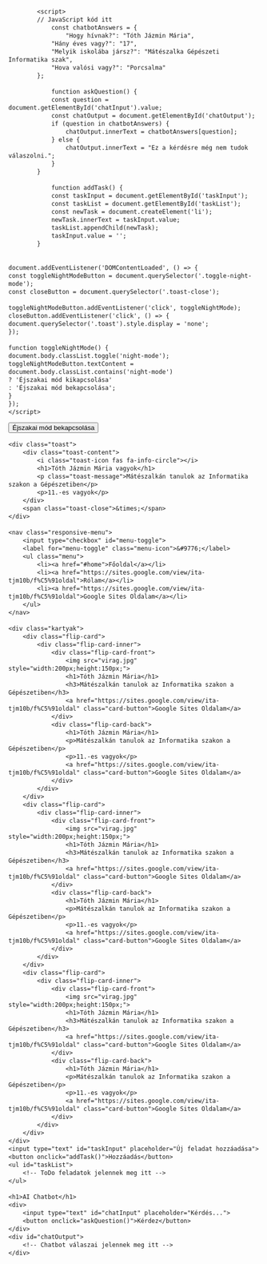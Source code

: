 <!DOCTYPE html>
<html lang="hu">
<head>
    <meta charset="utf-8">
    <meta name="viewport" content="width=device-width, initial-scale=1.0">
    <title>Kártyák</title>
    <link href="kartya.css" rel="stylesheet">
       

            <script>
            // JavaScript kód itt
                const chatbotAnswers = {
                    "Hogy hívnak?": "Tóth Jázmin Mária",
                "Hány éves vagy?": "17",
                "Melyik iskolába jársz?": "Mátészalka Gépészeti Informatika szak",
                "Hova valósi vagy?": "Porcsalma"
            };

                function askQuestion() {
                const question = document.getElementById('chatInput').value;
                const chatOutput = document.getElementById('chatOutput');
                if (question in chatbotAnswers) {
                    chatOutput.innerText = chatbotAnswers[question];
                } else {
                    chatOutput.innerText = "Ez a kérdésre még nem tudok válaszolni.";
                }
            }

                function addTask() {
                const taskInput = document.getElementById('taskInput');
                const taskList = document.getElementById('taskList');
                const newTask = document.createElement('li');
                newTask.innerText = taskInput.value;
                taskList.appendChild(newTask);
                taskInput.value = '';
            }
    

    document.addEventListener('DOMContentLoaded', () => {
    const toggleNightModeButton = document.querySelector('.toggle-night-mode');
    const closeButton = document.querySelector('.toast-close');

    toggleNightModeButton.addEventListener('click', toggleNightMode);
    closeButton.addEventListener('click', () => {
    document.querySelector('.toast').style.display = 'none';
    });

    function toggleNightMode() {
    document.body.classList.toggle('night-mode');
    toggleNightModeButton.textContent = document.body.classList.contains('night-mode')
    ? 'Éjszakai mód kikapcsolása'
    : 'Éjszakai mód bekapcsolása';
    }
    });
    </script>
</head>
<body>
    <button class="toggle-night-mode">Éjszakai mód bekapcsolása</button>

    <div class="toast">
        <div class="toast-content">
            <i class="toast-icon fas fa-info-circle"></i>
            <h1>Tóth Jázmin Mária vagyok</h1>
            <p class="toast-message">Mátészalkán tanulok az Informatika szakon a Gépészetiben</p>
            <p>11.-es vagyok</p>
        </div>
        <span class="toast-close">&times;</span>
    </div>

    <nav class="responsive-menu">
        <input type="checkbox" id="menu-toggle">
        <label for="menu-toggle" class="menu-icon">&#9776;</label>
        <ul class="menu">
            <li><a href="#home">Főoldal</a></li>
            <li><a href="https://sites.google.com/view/ita-tjm10b/f%C5%91oldal">Rólam</a></li>
            <li><a href="https://sites.google.com/view/ita-tjm10b/f%C5%91oldal">Google Sites Oldalam</a></li>
        </ul>
    </nav>

    <div class="kartyak">
        <div class="flip-card">
            <div class="flip-card-inner">
                <div class="flip-card-front">
                    <img src="virag.jpg" style="width:200px;height:150px;">
                    <h1>Tóth Jázmin Mária</h1>
                    <h3>Mátészalkán tanulok az Informatika szakon a Gépészetiben</h3>
                    <a href="https://sites.google.com/view/ita-tjm10b/f%C5%91oldal" class="card-button">Google Sites Oldalam</a>
                </div>
                <div class="flip-card-back">
                    <h1>Tóth Jázmin Mária</h1>
                    <p>Mátészalkán tanulok az Informatika szakon a Gépészetiben</p>
                    <p>11.-es vagyok</p>
                    <a href="https://sites.google.com/view/ita-tjm10b/f%C5%91oldal" class="card-button">Google Sites Oldalam</a>
                </div>
            </div>
        </div>
        <div class="flip-card">
            <div class="flip-card-inner">
                <div class="flip-card-front">
                    <img src="virag.jpg" style="width:200px;height:150px;">
                    <h1>Tóth Jázmin Mária</h1>
                    <h3>Mátészalkán tanulok az Informatika szakon a Gépészetiben</h3>
                    <a href="https://sites.google.com/view/ita-tjm10b/f%C5%91oldal" class="card-button">Google Sites Oldalam</a>
                </div>
                <div class="flip-card-back">
                    <h1>Tóth Jázmin Mária</h1>
                    <p>Mátészalkán tanulok az Informatika szakon a Gépészetiben</p>
                    <p>11.-es vagyok</p>
                    <a href="https://sites.google.com/view/ita-tjm10b/f%C5%91oldal" class="card-button">Google Sites Oldalam</a>
                </div>
            </div>
        </div>
        <div class="flip-card">
            <div class="flip-card-inner">
                <div class="flip-card-front">
                    <img src="virag.jpg" style="width:200px;height:150px;">
                    <h1>Tóth Jázmin Mária</h1>
                    <h3>Mátészalkán tanulok az Informatika szakon a Gépészetiben</h3>
                    <a href="https://sites.google.com/view/ita-tjm10b/f%C5%91oldal" class="card-button">Google Sites Oldalam</a>
                </div>
                <div class="flip-card-back">
                    <h1>Tóth Jázmin Mária</h1>
                    <p>Mátészalkán tanulok az Informatika szakon a Gépészetiben</p>
                    <p>11.-es vagyok</p>
                    <a href="https://sites.google.com/view/ita-tjm10b/f%C5%91oldal" class="card-button">Google Sites Oldalam</a>
                </div>
            </div>
        </div>
    </div>
    <input type="text" id="taskInput" placeholder="Új feladat hozzáadása">
    <button onclick="addTask()">Hozzáadás</button>
    <ul id="taskList">
        <!-- ToDo feladatok jelennek meg itt -->
    </ul>

    <h1>AI Chatbot</h1>
    <div>
        <input type="text" id="chatInput" placeholder="Kérdés...">
        <button onclick="askQuestion()">Kérdez</button>
    </div>
    <div id="chatOutput">
        <!-- Chatbot válaszai jelennek meg itt -->
    </div>
</body>
</html>

    
